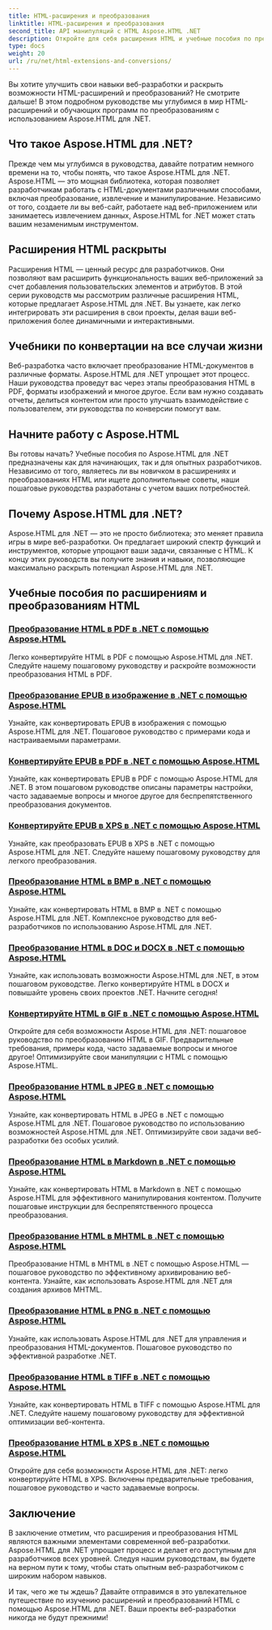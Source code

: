```yaml
---
title: HTML-расширения и преобразования
linktitle: HTML-расширения и преобразования
second_title: API манипуляций с HTML Aspose.HTML .NET
description: Откройте для себя расширения HTML и учебные пособия по преобразованию с использованием Aspose.HTML для .NET. Узнайте, как оптимизировать веб-разработку, с помощью этих подробных руководств.
type: docs
weight: 20
url: /ru/net/html-extensions-and-conversions/
---
```


Вы хотите улучшить свои навыки веб-разработки и раскрыть возможности HTML-расширений и преобразований? Не смотрите дальше! В этом подробном руководстве мы углубимся в мир HTML-расширений и обучающих программ по преобразованиям с использованием Aspose.HTML для .NET.

## Что такое Aspose.HTML для .NET?

Прежде чем мы углубимся в руководства, давайте потратим немного времени на то, чтобы понять, что такое Aspose.HTML для .NET. Aspose.HTML — это мощная библиотека, которая позволяет разработчикам работать с HTML-документами различными способами, включая преобразование, извлечение и манипулирование. Независимо от того, создаете ли вы веб-сайт, работаете над веб-приложением или занимаетесь извлечением данных, Aspose.HTML for .NET может стать вашим незаменимым инструментом.

## Расширения HTML раскрыты

Расширения HTML — ценный ресурс для разработчиков. Они позволяют вам расширить функциональность ваших веб-приложений за счет добавления пользовательских элементов и атрибутов. В этой серии руководств мы рассмотрим различные расширения HTML, которые предлагает Aspose.HTML для .NET. Вы узнаете, как легко интегрировать эти расширения в свои проекты, делая ваши веб-приложения более динамичными и интерактивными.

## Учебники по конвертации на все случаи жизни

Веб-разработка часто включает преобразование HTML-документов в различные форматы. Aspose.HTML для .NET упрощает этот процесс. Наши руководства проведут вас через этапы преобразования HTML в PDF, форматы изображений и многое другое. Если вам нужно создавать отчеты, делиться контентом или просто улучшать взаимодействие с пользователем, эти руководства по конверсии помогут вам.

## Начните работу с Aspose.HTML

Вы готовы начать? Учебные пособия по Aspose.HTML для .NET предназначены как для начинающих, так и для опытных разработчиков. Независимо от того, являетесь ли вы новичком в расширениях и преобразованиях HTML или ищете дополнительные советы, наши пошаговые руководства разработаны с учетом ваших потребностей.

## Почему Aspose.HTML для .NET?

Aspose.HTML для .NET — это не просто библиотека; это меняет правила игры в мире веб-разработки. Он предлагает широкий спектр функций и инструментов, которые упрощают ваши задачи, связанные с HTML. К концу этих руководств вы получите знания и навыки, позволяющие максимально раскрыть потенциал Aspose.HTML для .NET.

## Учебные пособия по расширениям и преобразованиям HTML
### [Преобразование HTML в PDF в .NET с помощью Aspose.HTML](./convert-html-to-pdf/)
Легко конвертируйте HTML в PDF с помощью Aspose.HTML для .NET. Следуйте нашему пошаговому руководству и раскройте возможности преобразования HTML в PDF.
### [Преобразование EPUB в изображение в .NET с помощью Aspose.HTML](./convert-epub-to-image/)
Узнайте, как конвертировать EPUB в изображения с помощью Aspose.HTML для .NET. Пошаговое руководство с примерами кода и настраиваемыми параметрами.
### [Конвертируйте EPUB в PDF в .NET с помощью Aspose.HTML](./convert-epub-to-pdf/)
Узнайте, как конвертировать EPUB в PDF с помощью Aspose.HTML для .NET. В этом пошаговом руководстве описаны параметры настройки, часто задаваемые вопросы и многое другое для беспрепятственного преобразования документов.
### [Конвертируйте EPUB в XPS в .NET с помощью Aspose.HTML](./convert-epub-to-xps/)
Узнайте, как преобразовать EPUB в XPS в .NET с помощью Aspose.HTML для .NET. Следуйте нашему пошаговому руководству для легкого преобразования.
### [Преобразование HTML в BMP в .NET с помощью Aspose.HTML](./convert-html-to-bmp/)
Узнайте, как конвертировать HTML в BMP в .NET с помощью Aspose.HTML для .NET. Комплексное руководство для веб-разработчиков по использованию Aspose.HTML для .NET.
### [Преобразование HTML в DOC и DOCX в .NET с помощью Aspose.HTML](./convert-html-to-doc-docx/)
Узнайте, как использовать возможности Aspose.HTML для .NET, в этом пошаговом руководстве. Легко конвертируйте HTML в DOCX и повышайте уровень своих проектов .NET. Начните сегодня!
### [Конвертируйте HTML в GIF в .NET с помощью Aspose.HTML](./convert-html-to-gif/)
Откройте для себя возможности Aspose.HTML для .NET: пошаговое руководство по преобразованию HTML в GIF. Предварительные требования, примеры кода, часто задаваемые вопросы и многое другое! Оптимизируйте свои манипуляции с HTML с помощью Aspose.HTML.
### [Преобразование HTML в JPEG в .NET с помощью Aspose.HTML](./convert-html-to-jpeg/)
Узнайте, как конвертировать HTML в JPEG в .NET с помощью Aspose.HTML для .NET. Пошаговое руководство по использованию возможностей Aspose.HTML для .NET. Оптимизируйте свои задачи веб-разработки без особых усилий.
### [Преобразование HTML в Markdown в .NET с помощью Aspose.HTML](./convert-html-to-markdown/)
Узнайте, как конвертировать HTML в Markdown в .NET с помощью Aspose.HTML для эффективного манипулирования контентом. Получите пошаговые инструкции для беспрепятственного процесса преобразования.
### [Преобразование HTML в MHTML в .NET с помощью Aspose.HTML](./convert-html-to-mhtml/)
Преобразование HTML в MHTML в .NET с помощью Aspose.HTML — пошаговое руководство по эффективному архивированию веб-контента. Узнайте, как использовать Aspose.HTML для .NET для создания архивов MHTML.
### [Преобразование HTML в PNG в .NET с помощью Aspose.HTML](./convert-html-to-png/)
Узнайте, как использовать Aspose.HTML для .NET для управления и преобразования HTML-документов. Пошаговое руководство по эффективной разработке .NET.
### [Преобразование HTML в TIFF в .NET с помощью Aspose.HTML](./convert-html-to-tiff/)
Узнайте, как конвертировать HTML в TIFF с помощью Aspose.HTML для .NET. Следуйте нашему пошаговому руководству для эффективной оптимизации веб-контента.
### [Преобразование HTML в XPS в .NET с помощью Aspose.HTML](./convert-html-to-xps/)
Откройте для себя возможности Aspose.HTML для .NET: легко конвертируйте HTML в XPS. Включены предварительные требования, пошаговое руководство и часто задаваемые вопросы.

## Заключение

В заключение отметим, что расширения и преобразования HTML являются важными элементами современной веб-разработки. Aspose.HTML для .NET упрощает процесс и делает его доступным для разработчиков всех уровней. Следуя нашим руководствам, вы будете на верном пути к тому, чтобы стать опытным веб-разработчиком с широким набором навыков.

И так, чего же ты ждешь? Давайте отправимся в это увлекательное путешествие по изучению расширений и преобразований HTML с помощью Aspose.HTML для .NET. Ваши проекты веб-разработки никогда не будут прежними!